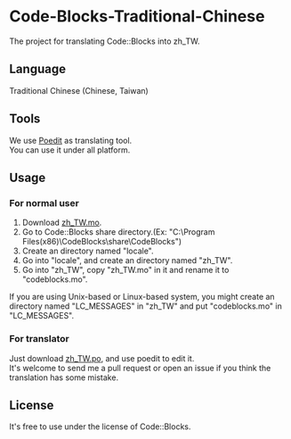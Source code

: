 # Code-Blocks-Traditional-Chinese
The project for translating Code::Blocks into zh_TW.  

## Language
Traditional Chinese (Chinese, Taiwan)  

## Tools
We use [Poedit](https://poedit.net/) as translating tool.  
You can use it under all platform.  

## Usage
### For normal user
1. Download [zh_TW.mo]().  
2. Go to Code::Blocks share directory.(Ex: "C:\Program Files(x86)\CodeBlocks\share\CodeBlocks")  
3. Create an directory named "locale".  
4. Go into "locale", and create an directory named "zh_TW".  
5. Go into "zh_TW", copy "zh_TW.mo" in it and rename it to "codeblocks.mo".  

If you are using Unix-based or Linux-based system, you might create an directory named "LC_MESSAGES" in "zh_TW" and put "codeblocks.mo" in "LC_MESSAGES".  

### For translator
Just download [zh_TW.po](), and use poedit to edit it.  
It's welcome to send me a pull request or open an issue if you think the translation has some mistake.  

## License
It's free to use under the license of Code::Blocks.  